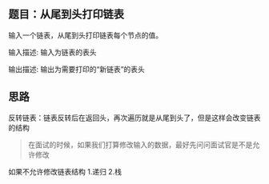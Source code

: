 ## 题目：从尾到头打印链表
输入一个链表，从尾到头打印链表每个节点的值。

输入描述:
输入为链表的表头

输出描述:
输出为需要打印的“新链表”的表头

## 思路
反转链表：链表反转后在返回头，再次遍历就是从尾到头了，但是这样会改变链表的结构
> 在面试的时候，如果我们打算修改输入的数据，最好先问问面试官是不是允许修改

如果不允许修改链表结构
1.递归
2.栈